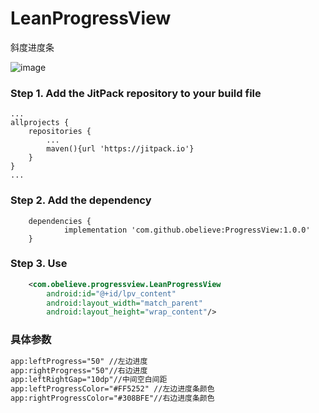 # LeanProgressView 
斜度进度条

![image](https://github.com/obelieve/ProgressView/blob/master/screenshots/screenshot.png)


### Step 1. Add the JitPack repository to your build file
```
...
allprojects {
    repositories {
        ...
        maven(){url 'https://jitpack.io'}
    }
}
...
```
### Step 2. Add the dependency
```
	dependencies {
	        implementation 'com.github.obelieve:ProgressView:1.0.0'
	}
```

### Step 3. Use
```xml
    <com.obelieve.progressview.LeanProgressView
        android:id="@+id/lpv_content"
        android:layout_width="match_parent"
        android:layout_height="wrap_content"/>
```
### 具体参数
```xml
app:leftProgress="50" //左边进度
app:rightProgress="50"//右边进度
app:leftRightGap="10dp"//中间空白间距
app:leftProgressColor="#FF5252" //左边进度条颜色
app:rightProgressColor="#308BFE"//右边进度条颜色
```
